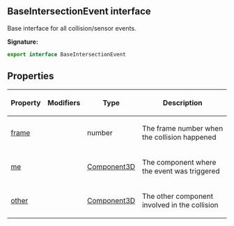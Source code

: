 
## BaseIntersectionEvent interface

Base interface for all collision/sensor events.

**Signature:**

```typescript
export interface BaseIntersectionEvent 
```

## Properties

<table><thead><tr><th>

Property


</th><th>

Modifiers


</th><th>

Type


</th><th>

Description


</th></tr></thead>
<tbody><tr><td>

[frame](/reference/baseintersectionevent/frame.md)


</td><td>


</td><td>

number


</td><td>

The frame number when the collision happened


</td></tr>
<tr><td>

[me](/reference/baseintersectionevent/me.md)


</td><td>


</td><td>

[Component3D](/reference/component3d.md)


</td><td>

The component where the event was triggered


</td></tr>
<tr><td>

[other](/reference/baseintersectionevent/other.md)


</td><td>


</td><td>

[Component3D](/reference/component3d.md)


</td><td>

The other component involved in the collision


</td></tr>
</tbody></table>

